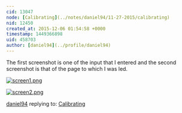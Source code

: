 ```yaml
---
cid: 13047
node: [Calibrating](../notes/daniel94/11-27-2015/calibrating)
nid: 12450
created_at: 2015-12-06 01:54:58 +0000
timestamp: 1449366898
uid: 458703
author: [daniel94](../profile/daniel94)
---
```


The first screenshot is one of the input that I entered and the second screenshot is that of the page to which I was led.

[![screen1.png](//i.publiclab.org/system/images/photos/000/013/222/medium/screen1.png)](//i.publiclab.org/system/images/photos/000/013/222/original/screen1.png)


[![screen2.png](//i.publiclab.org/system/images/photos/000/013/223/medium/screen2.png)](//i.publiclab.org/system/images/photos/000/013/223/original/screen2.png)



[daniel94](../profile/daniel94) replying to: [Calibrating](../notes/daniel94/11-27-2015/calibrating)

